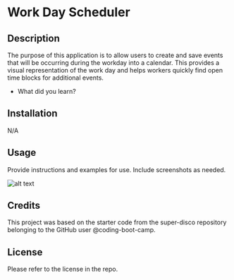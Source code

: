 # Work Day Scheduler

## Description

The purpose of this application is to allow users to create and save events that will be occurring during the workday into a calendar. This provides a visual representation of the work day and helps workers quickly find open time blocks for additional events.

- What did you learn?

## Installation

N/A

## Usage

Provide instructions and examples for use. Include screenshots as needed.

![alt text](assets/images/screenshot.png)

## Credits

This project was based on the starter code from the super-disco repository belonging to the GitHub user @coding-boot-camp.

## License

Please refer to the license in the repo.
